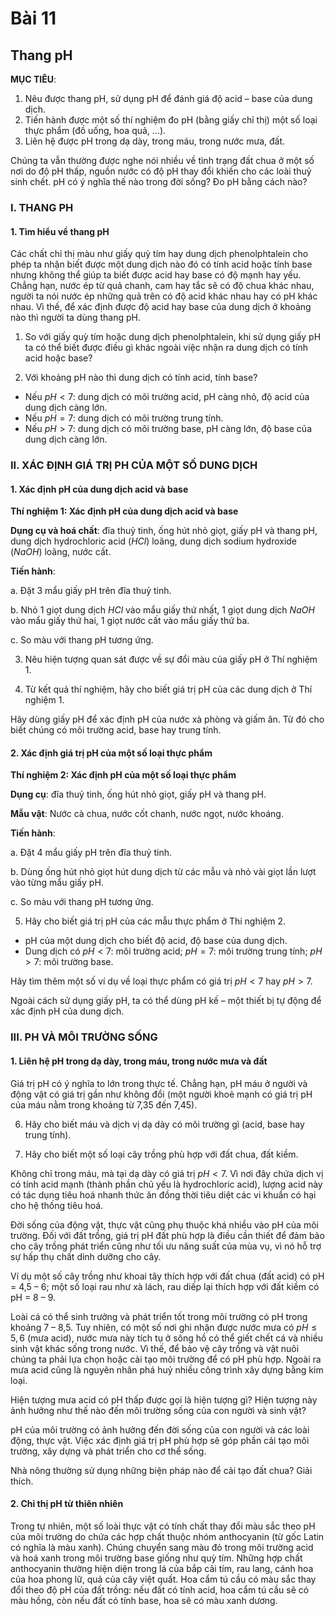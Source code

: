 # Bài 11
## Thang pH

**MỤC TIÊU**:

1.  Nêu được thang pH, sử dụng pH để đánh giá độ acid – base của dung dịch.
2.  Tiến hành được một số thí nghiệm đo pH (bằng giấy chỉ thị) một số loại thực phẩm (đồ uống, hoa quả, ...).
3.  Liên hệ được pH trong dạ dày, trong máu, trong nước mưa, đất.

Chúng ta vẫn thường được nghe nói nhiều về tình trạng đất chua ở một số nơi do độ pH thấp, nguồn nước có độ pH thay đổi khiến cho các loài thuỷ sinh chết. pH có ý nghĩa thế nào trong đời sống? Đo pH bằng cách nào?

### I. THANG PH
#### 1. Tìm hiểu về thang pH

Các chất chỉ thị màu như giấy quỳ tím hay dung dịch phenolphtalein cho phép ta nhận biết được một dung dịch nào đó có tính acid hoặc tính base nhưng không thể giúp ta biết được acid hay base có độ mạnh hay yếu. Chẳng hạn, nước ép từ quả chanh, cam hay tắc sẽ có độ chua khác nhau, người ta nói nước ép những quả trên có độ acid khác nhau hay có pH khác nhau. Vì thế, để xác định được độ acid hay base của dung dịch ở khoảng nào thì người ta dùng thang pH.

1.  So với giấy quỳ tím hoặc dung dịch phenolphtalein, khi sử dụng giấy pH ta có thể biết được điều gì khác ngoài việc nhận ra dung dịch có tính acid hoặc base?

2.  Với khoảng pH nào thì dung dịch có tính acid, tính base?

*   Nếu $pH < 7$: dung dịch có môi trường acid, pH càng nhỏ, độ acid của dung dịch càng lớn.
*   Nếu $pH = 7$: dung dịch có môi trường trung tính.
*   Nếu $pH > 7$: dung dịch có môi trường base, pH càng lớn, độ base của dung dịch càng lớn.

### II. XÁC ĐỊNH GIÁ TRỊ PH CỦA MỘT SỐ DUNG DỊCH
#### 1. Xác định pH của dung dịch acid và base

**Thí nghiệm 1: Xác định pH của dung dịch acid và base**

**Dụng cụ và hoá chất**: đĩa thuỷ tinh, ống hút nhỏ giọt, giấy pH và thang pH, dung dịch hydrochloric acid ($HCl$) loãng, dung dịch sodium hydroxide ($NaOH$) loãng, nước cất.

**Tiến hành**:

a.
Đặt 3 mẩu giấy pH trên đĩa thuỷ tinh.

b.
Nhỏ 1 giọt dung dịch $HCl$ vào mẩu giấy thứ nhất, 1 giọt dung dịch $NaOH$ vào mẩu giấy thứ hai, 1 giọt nước cất vào mẩu giấy thứ ba.

c.
So màu với thang pH tương ứng.

3.  Nêu hiện tượng quan sát được về sự đổi màu của giấy pH ở Thí nghiệm 1.

4.  Từ kết quả thí nghiệm, hãy cho biết giá trị pH của các dung dịch ở Thí nghiệm 1.

Hãy dùng giấy pH để xác định pH của nước xà phòng và giấm ăn. Từ đó cho biết chúng có môi trường acid, base hay trung tính.

#### 2. Xác định giá trị pH của một số loại thực phẩm

**Thí nghiệm 2: Xác định pH của một số loại thực phẩm**

**Dụng cụ**: đĩa thuỷ tinh, ống hút nhỏ giọt, giấy pH và thang pH.

**Mẫu vật**: Nước cà chua, nước cốt chanh, nước ngọt, nước khoáng.

**Tiến hành**:

a.
Đặt 4 mẩu giấy pH trên đĩa thuỷ tinh.

b.
Dùng ống hút nhỏ giọt hút dung dịch từ các mẫu và nhỏ vài giọt lần lượt vào từng mẩu giấy pH.

c.
So màu với thang pH tương ứng.

5.  Hãy cho biết giá trị pH của các mẫu thực phẩm ở Thí nghiệm 2.

*   pH của một dung dịch cho biết độ acid, độ base của dung dịch.
*   Dung dịch có $pH < 7$: môi trường acid; $pH = 7$: môi trường trung tính; $pH > 7$: môi trường base.

Hãy tìm thêm một số ví dụ về loại thực phẩm có giá trị $pH < 7$ hay $pH > 7$.

Ngoài cách sử dụng giấy pH, ta có thể dùng pH kế – một thiết bị tự động để xác định pH của dung dịch.

### III. PH VÀ MÔI TRƯỜNG SỐNG
#### 1. Liên hệ pH trong dạ dày, trong máu, trong nước mưa và đất

Giá trị pH có ý nghĩa to lớn trong thực tế. Chẳng hạn, pH máu ở người và động vật có giá trị gần như không đổi (một người khoẻ mạnh có giá trị pH của máu nằm trong khoảng từ 7,35 đến 7,45).

6.  Hãy cho biết máu và dịch vị dạ dày có môi trường gì (acid, base hay trung tính).

7.  Hãy cho biết một số loại cây trồng phù hợp với đất chua, đất kiềm.

Không chỉ trong máu, mà tại dạ dày có giá trị $pH < 7$. Vì nơi đây chứa dịch vị có tính acid mạnh (thành phần chủ yếu là hydrochloric acid), lượng acid này có tác dụng tiêu hoá nhanh thức ăn đồng thời tiêu diệt các vi khuẩn có hại cho hệ thống tiêu hoá.

Đời sống của động vật, thực vật cũng phụ thuộc khá nhiều vào pH của môi trường. Đối với đất trồng, giá trị pH đất phù hợp là điều cần thiết để đảm bảo cho cây trồng phát triển cũng như tối ưu năng suất của mùa vụ, vì nó hỗ trợ sự hấp thụ chất dinh dưỡng cho cây.

Ví dụ một số cây trồng như khoai tây thích hợp với đất chua (đất acid) có pH = 4,5 – 6; một số loại rau như xà lách, rau diếp lại thích hợp với đất kiềm có pH = 8 – 9.

Loài cá có thể sinh trưởng và phát triển tốt trong môi trường có pH trong khoảng 7 – 8,5. Tuy nhiên, có một số nơi ghi nhận được nước mưa có $pH \leq 5,6$ (mưa acid), nước mưa này tích tụ ở sông hồ có thể giết chết cá và nhiều sinh vật khác sống trong nước. Vì thế, để bảo vệ cây trồng và vật nuôi chúng ta phải lựa chọn hoặc cải tạo môi trường để có pH phù hợp. Ngoài ra mưa acid cũng là nguyên nhân phá huỷ nhiều công trình xây dựng bằng kim loại.

Hiện tượng mưa acid có pH thấp được gọi là hiện tượng gì? Hiện tượng này ảnh hưởng như thế nào đến môi trường sống của con người và sinh vật?

pH của môi trường có ảnh hưởng đến đời sống của con người và các loài động, thực vật. Việc xác định giá trị pH phù hợp sẽ góp phần cải tạo môi trường, xây dựng và phát triển cho cơ thể sống.

Nhà nông thường sử dụng những biện pháp nào để cải tạo đất chua? Giải thích.

#### 2. Chỉ thị pH từ thiên nhiên

Trong tự nhiên, một số loài thực vật có tính chất thay đổi màu sắc theo pH của môi trường do chứa các hợp chất thuộc nhóm anthocyanin (từ gốc Latin có nghĩa là màu xanh). Chúng chuyển sang màu đỏ trong môi trường acid và hoá xanh trong môi trường base giống như quỳ tím. Những hợp chất anthocyanin thường hiện diện trong lá của bắp cải tím, rau lang, cánh hoa của hoa phong lữ, quả của cây việt quất. Hoa cẩm tú cầu có màu sắc thay đổi theo độ pH của đất trồng: nếu đất có tính acid, hoa cẩm tú cầu sẽ có màu hồng, còn nếu đất có tính base, hoa sẽ có màu xanh dương.
